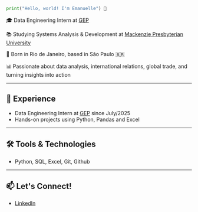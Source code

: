 ~~~python
print("Hello, world! I'm Emanuelle") 👋
~~~

🎓 Data Engineering Intern at [GEP](https://www.linkedin.com/company/gep-worldwide/posts/?feedView=all)

📚 Studying Systems Analysis & Development at [Mackenzie Presbyterian University](https://www.mackenzie.br/instituto/pg)

📍 Born in Rio de Janeiro, based in São Paulo 🇧🇷

📊 Passionate about data analysis, international relations, global trade, and turning insights into action

---

## 💼 Experience
- Data Engineering Intern at [GEP](https://www.linkedin.com/company/gep-worldwide/posts/?feedView=all) since July/2025
- Hands-on projects using Python, Pandas and Excel

---

## 🛠️ Tools & Technologies
- Python, SQL, Excel, Git, Github

---

## 📫 Let's Connect!
- [LinkedIn](https://www.linkedin.com/in/emanuelle-nascimento2005/)
